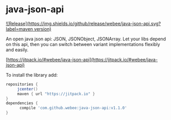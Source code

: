 # java-json-api

[![Release](https://img.shields.io/github/release/webee/java-json-api.svg?label=maven version)](https://jitpack.io/#webee/java-json-api)

An open java json api: JSON, JSONObject, JSONArray.
Let your libs depend on this api, then you can switch between variant implementations flexibly and easily.

[https://jitpack.io/#webee/java-json-api](https://jitpack.io/#webee/java-json-api)

To install the library add:

   ```gradle
   repositories {
        jcenter()
        maven { url "https://jitpack.io" }
   }
   dependencies {
         compile 'com.github.webee:java-json-api:v1.1.0'
   }
   ```
